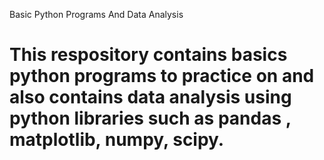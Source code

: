 <hi> Basic Python Programs And Data Analysis<h1>
<p>This respository contains basics python programs to practice on and also contains data analysis using python libraries such as pandas , matplotlib, numpy, scipy.</p>
